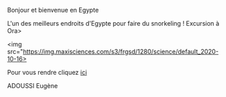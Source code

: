 Bonjour et bienvenue en Egypte

L'un des meilleurs endroits d'Egypte pour faire du snorkeling ! Excursion à Ora>


<img src="https://img.maxisciences.com/s3/frgsd/1280/science/default_2020-10-16>

Pour vous rendre cliquez <a href="/game_over.md">ici</a>


ADOUSSI Eugène

